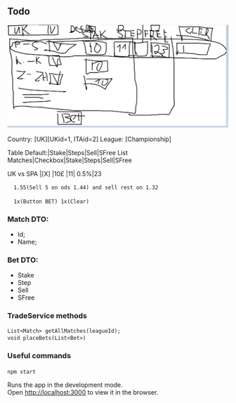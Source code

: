 ## Todo
![image](image_2023_12_23.png)

Country:
[UK][UKid=1, ITAid=2]
League:
[Championship]

Table
			 Default:|Stake|Steps|Sell|SFree
List Matches|Checkbox|Stake|Steps|Sell|SFree

UK vs SPA   |[X]      |10£ |11|   0.5%|23

      1.55(Sell 5 on ods 1.44) and sell rest on 1.32     
	  
	  1x(Button BET) 1x(Clear)

### Match DTO:
- Id;
- Name;

### Bet DTO:
- Stake
- Step
- Sell
- SFree

### TradeService methods
```
List<Match> getAllMatches(leagueId);
void placeBets(List<Bet>)
```


### Useful commands 
`npm start`

Runs the app in the development mode.\
Open [http://localhost:3000](http://localhost:3000) to view it in the browser.